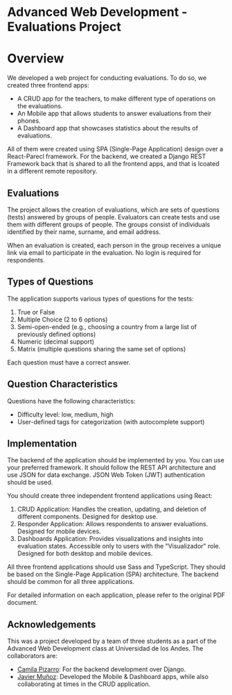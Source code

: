 # Advanced Web Development - Evaluations Project
# Overview

We developed a web project for conducting evaluations. To do so, we created three frontend apps:
- A CRUD app for the teachers, to make different type of operations on the evaluations.
- An Mobile app that allows students to answer evaluations from their phones.
- A Dashboard app that showcases statistics about the results of evaluations.

All of them were created using SPA (Single-Page Application) design over a React-Parecl framework. 
For the backend, we created a Django REST Framework back that is shared to all the frontend apps, and that is lcoated in a different remote repository.
## Evaluations

The project allows the creation of evaluations, which are sets of questions (tests) answered by groups of people. Evaluators can create tests and use them with different groups of people. The groups consist of individuals identified by their name, surname, and email address.

When an evaluation is created, each person in the group receives a unique link via email to participate in the evaluation. No login is required for respondents.

## Types of Questions

The application supports various types of questions for the tests:

1. True or False
2. Multiple Choice (2 to 6 options)
3. Semi-open-ended (e.g., choosing a country from a large list of previously defined options)
4. Numeric (decimal support)
5. Matrix (multiple questions sharing the same set of options)

Each question must have a correct answer.

## Question Characteristics

Questions have the following characteristics:

- Difficulty level: low, medium, high
- User-defined tags for categorization (with autocomplete support)

## Implementation

The backend of the application should be implemented by you. You can use your preferred framework. It should follow the REST API architecture and use JSON for data exchange. JSON Web Token (JWT) authentication should be used.

You should create three independent frontend applications using React:

1. CRUD Application: Handles the creation, updating, and deletion of different components. Designed for desktop use.
2. Responder Application: Allows respondents to answer evaluations. Designed for mobile devices.
3. Dashboards Application: Provides visualizations and insights into evaluation states. Accessible only to users with the "Visualizador" role. Designed for both desktop and mobile devices.

All three frontend applications should use Sass and TypeScript. They should be based on the Single-Page Application (SPA) architecture. The backend should be common for all three applications.

For detailed information on each application, please refer to the original PDF document.


## Acknowledgements

This was a project developed by a team of three students as a part of the Advanced Web Development class at Universidad de los Andes. The collaborators are:
- [Camila Pizarro](https://github.com/cppizarro): For the backend development over Django.
- [Javier Muñoz](https://github.com/JaMunioz): Developed the Mobile & Dashboard apps, while also collaborating at times in the CRUD application. 

